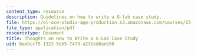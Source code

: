 ```yaml
---
content_type: resource
description: Guidelines on how to write a G-lab case study.
file: https://ol-ocw-studio-app-production.s3.amazonaws.com/courses/15-389b-global-entrepreneurship-lab-latin-america-the-middle-east-and-africa-fall-2010/baebcc7513225eb57473a232ed8aeb50_MIT15_389BF10_rescasestudy.pdf
file_type: application/pdf
resourcetype: Document
title: Thoughts on How to Write a G-Lab Case Study
uid: baebcc75-1322-5eb5-7473-a232ed8aeb50
---
```

